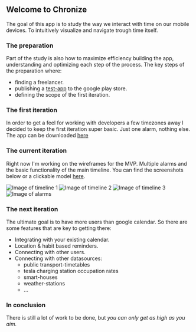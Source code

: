 ## Welcome to Chronize

The goal of this app is to study the way we interact with time on our mobile devices. To intuitively visualize and navigate trough time itself.

### The preparation 
Part of the study is also how to maximize efficiency building the app, understanding and optimizing each step of the process. The key steps of the preparation where:
- finding a freelancer.
- publishing a [test-app](https://play.google.com/store/apps/details?id=appinventor.ai_mtertainment_m.TimeEff_01) to the google play store.
- defining the scope of the first iteration.

### The first iteration
In order to get a feel for working with developers a few timezones away I decided to keep the first iteration super basic. Just one alarm, nothing else. The app can be downloaded [here](https://play.google.com/store/apps/details?id=com.app.stretchtimer)

### The current iteration
Right now I'm working on the wireframes for the MVP. Multiple alarms and the basic functionality of the main timeline. You can find the screenshots below or a clickable model [here](https://xd.adobe.com/view/2a5baf0b-e15b-418a-4f72-51500a62ce9e-5c6a/).

![Image of timeline 1](https://yqi6ww.db.files.1drv.com/y4mDLQVLUJiqHzXZdJdRqeRND8zNNkRwhL9HVxrZ9shQX59IWY3KcmFG7vZ_0rs_ZMwYfLtZyopnGvUgilbLF6dFZWT0mIuxAbRZnrjIvopGRHMFeWTExh4hwUt46fY3D_HhbuAmRHUZ-YPQwXJhCQPTCEGsJk-RMQQFiTb3ggb9_ipZ-s6B71D7Vf1XoR_VIIFJCUhhkU7K97S3GIrAqWFYQ?width=144&height=256&cropmode=none)
![Image of timeline 2](https://zrfizq.db.files.1drv.com/y4mwNSEU7V1zFnkIYpXmuyyBA11hq105xe8SaNdsFqmXqXaaMh2laYBOjw19DeV8ISQAGecsa_xSgReidkz7nFM4VQtGBBsgEiu_6Im00NnDIuQpmFFNjd3OSkJ3aR0IjR7zU1OCZ7QVL_QE4-i1IXJV4bRwaClMxYhY0DSRhHmsZhrN-RnsVK-2XHbr-aCvrd6e2BVeVsAAIyKs1EjX7pL0w?width=144&height=256&cropmode=none)
![Image of timeline 3](https://ly6uia.db.files.1drv.com/y4mvFkUzgWiCVOnQySGzkTekM8G5xoRtttMeoYcNrNz_Terj_1zQJX-m5EJa8KXlqgWfRZ96eTw6GhwpvR269vK6LTVUh_-OdU2lwksABnLUCNUEA4d8IRXhGY5oPRTrBMKG4jJCiJMruEkU76-ilAz3vtrpPTo_ysoEgiTTgqZt5cYoB08mu7KWh4vdHWgtw-yaGM1MrJZ4370y2x7qM_lxw?width=144&height=256&cropmode=none)
![Image of alarms](https://yhfazq.db.files.1drv.com/y4m5gHDcWKdW18GzH32xVXVQAffC43s-iixXs0PBMIZJ0WZvgUEmYu-HveHEjUqkDN0K5bz-xXCzGTe12yB4UUyyz7pFSWEyfvLNabsinYO72Xh_eQ34bJJKvguSAgDlgCjw5b1XmioZfCwOEvnvdgnyzciFqCzUmw_sHk298oDXvexXymxP68pI3CJd1criovtnwUXvP_gEaUz11ve_71Slw?width=144&height=256&cropmode=none)

### The next iteration
The ultimate goal is to have more users than google calendar. So there are some features that are key to getting there:
- Integrating with your existing calendar.
- Location & habit based reminders.
- Connecting with other users.
- Connecting with other datasources:
	- public transport-timetables
	- tesla charging station occupation rates
	- smart-houses
	- weather-stations
	- ...

### In conclusion
There is still a lot of work to be done, but *you can only get as high as you aim.*
